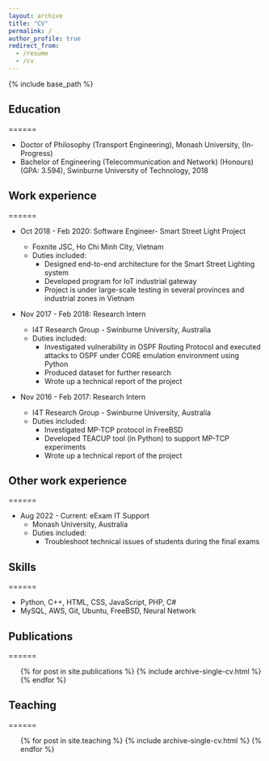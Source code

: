 ```yaml
---
layout: archive
title: "CV"
permalink: /
author_profile: true
redirect_from:
  - /resume
  - /cv
---
```


{% include base_path %}

## Education
======
* Doctor of Philosophy (Transport Engineering), Monash University, (In-Progress)
* Bachelor of Engineering (Telecommunication and Network) (Honours) (GPA: 3.594), Swinburne University of Technology, 2018

## Work experience
======
* Oct 2018 - Feb 2020: Software Engineer- Smart Street Light Project
  * Foxnite JSC, Ho Chi Minh City, Vietnam
  * Duties included: 
    * Designed end-to-end architecture for the Smart Street Lighting system
    * Developed program for IoT industrial gateway
    * Project is under large-scale testing in several provinces and industrial zones in Vietnam


* Nov 2017 - Feb 2018: Research Intern
  * I4T Research Group - Swinburne University, Australia
  * Duties included: 
    * Investigated vulnerability in OSPF Routing Protocol and executed attacks to OSPF under CORE emulation environment using Python
    * Produced dataset for further research
    * Wrote up a technical report of the project


* Nov 2016 - Feb 2017: Research Intern
  * I4T Research Group - Swinburne University, Australia
  * Duties included: 
    * Investigated MP-TCP protocol in FreeBSD
    * Developed TEACUP tool (in Python) to support MP-TCP experiments
    * Wrote up a technical report of the project

## Other work experience
======

* Aug 2022 - Current: eExam IT Support
  * Monash University, Australia
  * Duties included: 
    * Troubleshoot technical issues of students during the final exams

  
## Skills
======
* Python, C++, HTML, CSS, JavaScript, PHP, C#
* MySQL, AWS, Git, Ubuntu, FreeBSD, Neural Network


## Publications
======
  <ul>{% for post in site.publications %}
    {% include archive-single-cv.html %}
  {% endfor %}</ul>
  
  
## Teaching
======
  <ul>{% for post in site.teaching %}
    {% include archive-single-cv.html %}
  {% endfor %}</ul>
  

